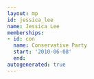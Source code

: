 ```yaml
---
layout: mp
id: jessica_lee
name: Jessica Lee
memberships:
- id: con
  name: Conservative Party
  start: '2010-06-08'
  end: 
autogenerated: true
---
```

